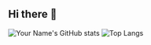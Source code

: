 ## Hi there 👋

<!--
**PetOfLSE/PetOfLSE** is a ✨ _special_ ✨ repository because its `README.md` (this file) appears on your GitHub profile.

Here are some ideas to get you started:

- 🔭 I’m currently working on ...
- 🌱 I’m currently learning ...
- 👯 I’m looking to collaborate on ...
- 🤔 I’m looking for help with ...
- 💬 Ask me about ...
- 📫 How to reach me: ...
- 😄 Pronouns: ...
- ⚡ Fun fact: ...
-->

![Your Name's GitHub stats](https://github-readme-stats.vercel.app/api?username=PetOfLSE&show_icons=true&theme=radical)
![Top Langs](https://github-readme-stats.vercel.app/api/top-langs/?username=PetOfLSE&layout=compact)
